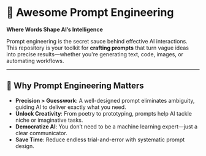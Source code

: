 # 🚀 Awesome Prompt Engineering  
**Where Words Shape AI’s Intelligence**  

Prompt engineering is the secret sauce behind effective AI interactions. This repository is your toolkit for **crafting prompts** that turn vague ideas into precise results—whether you're generating text, code, images, or automating workflows.  

---

## 🌟 Why Prompt Engineering Matters  
- **Precision > Guesswork**: A well-designed prompt eliminates ambiguity, guiding AI to deliver exactly what you need.  
- **Unlock Creativity**: From poetry to prototyping, prompts help AI tackle niche or imaginative tasks.  
- **Democratize AI**: You don’t need to be a machine learning expert—just a clear communicator.  
- **Save Time**: Reduce endless trial-and-error with systematic prompt design.  

